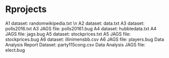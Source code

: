 # Rprojects
A1 dataset: randomwikipedia.txt \n
A2 dataset: data.txt
A3 dataset: polls2016.txt
A3 JAGS file: polls20161.bug
A4 dataset: hubbledata.txt
A4 JAGS file: jags.bug
A5 dataset: stockprices.txt
A5 JAGS file: stockprices.bug
A6 dataset: illinimensbb.csv
A6 JAGS file: players.bug
Data Analysis Report Dataset: party115cong.csv
Data Analysis JAGS file: elect.bug
